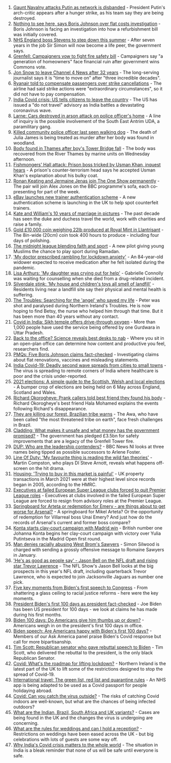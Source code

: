 1. [Gaunt Navalny attacks Putin as network is disbanded](https://www.bbc.co.uk/news/world-europe-56919934) - President Putin's arch-critic appears after a hunger strike, as his team say they are being destroyed.
2. [Nothing to see here, says Boris Johnson over flat costs investigation](https://www.bbc.co.uk/news/uk-politics-56926180) - Boris Johnson is facing an investigation into how a refurbishment bill was initially covered.
3. [NHS England boss Stevens to step down this summer](https://www.bbc.co.uk/news/health-56932988) - After seven years in the job Sir Simon will now become a life peer, the government says.
4. [Grenfell: Campaigners vow to fight fire safety bill](https://www.bbc.co.uk/news/uk-politics-56924131) - Campaigners say "a generation of homeowners" face financial ruin after government wins Commons vote.
5. [Jon Snow to leave Channel 4 News after 32 years](https://www.bbc.co.uk/news/entertainment-arts-56929987) - The long-serving journalist says it is "time to move on" after "three incredible decades".
6. [Ryanair told to compensate passengers over strike cancellations](https://www.bbc.co.uk/news/business-56929313) - The airline had said strike actions were "extraordinary circumstances", so it did not have to pay compensation.
7. [India Covid crisis: US tells citizens to leave the country](https://www.bbc.co.uk/news/world-asia-india-56932513) - The US has issued a "do not travel" advisory as India battles a devastating coronavirus wave.
8. [Larne: Cars destroyed in arson attack on police officer's home](https://www.bbc.co.uk/news/uk-northern-ireland-56929704) - A line of inquiry is the possible involvement of the South East Antrim UDA, a paramilitary gang.
9. [Killed community police officer last seen walking dog](https://www.bbc.co.uk/news/uk-england-kent-56925294) - The death of Julia James is being treated as murder after her body was found in woodland.
10. [Body found in Thames after boy's Tower Bridge fall](https://www.bbc.co.uk/news/uk-england-london-56925993) - The body was recovered from the River Thames by marine units on Wednesday afternoon.
11. [Fishmongers' Hall attack: Prison boss tricked by Usman Khan, inquest hears](https://www.bbc.co.uk/news/uk-england-london-56925994) - A prison's counter-terrorism head says he accepted Usman Khan's explanation about his bulky coat.
12. [Ronan Keating and Jermaine Jenas join The One Show permanently](https://www.bbc.co.uk/news/entertainment-arts-56925454) - The pair will join Alex Jones on the BBC programme's sofa, each co-presenting for part of the week.
13. [eBay launches new trainer authentication scheme](https://www.bbc.co.uk/news/business-56922493) - A new authentication scheme is launching in the UK to help spot counterfeit trainers.
14. [Kate and William's 10 years of marriage in pictures](https://www.bbc.co.uk/news/uk-56900811) - The past decade has seen the duke and duchess travel the world, work with charities and raise a family.
15. [Gold £10,000 coin weighing 22lb produced at Royal Mint in Llantrisant](https://www.bbc.co.uk/news/uk-wales-56920734) - The 8in-wide (20cm) coin took 400 hours to produce - including four days of polishing.
16. [The midnight league blending faith and sport](https://www.bbc.co.uk/news/uk-56928581) - A new pilot giving young Muslims the chance to play sport during Ramadan.
17. ['My doctor prescribed rambling for lockdown anxiety'](https://www.bbc.co.uk/news/uk-scotland-edinburgh-east-fife-56919166) - An 84-year-old widower expected to receive medication after he felt isolated during the pandemic.
18. [Lisa Arthurs: 'My daughter was crying out for help'](https://www.bbc.co.uk/news/uk-northern-ireland-56904534) - Gabrielle Connolly was waiting for counselling when she died from a drug-related incident.
19. [Silverdale stink: 'My house and children's toys all smell of landfill'](https://www.bbc.co.uk/news/uk-england-stoke-staffordshire-56917351) - Residents living near a landfill site say their physical and mental health is suffering.
20. [The Troubles: Searching for the 'angel' who saved my life](https://www.bbc.co.uk/news/stories-56904137) - Peter was shot and paralysed during Northern Ireland's Troubles. He is now hoping to find Betsy, the nurse who helped him through that time. But it has been more than 40 years without any contact.
21. [Covid in India: Sikh temple offers drive-through oxygen](https://www.bbc.co.uk/news/world-asia-56922494) - More than 1,000 people have used the service being offered by one Gurdwara in Uttar Pradesh.
22. [Back to the office? Science reveals best desks to nab](https://www.bbc.co.uk/news/health-56886313) - Where you sit in an open-plan office can determine how content and productive you feel, researchers find.
23. [PMQs: Five Boris Johnson claims fact-checked](https://www.bbc.co.uk/news/56915918) - Investigating claims about flat renovations, vaccines and misleading statements.
24. [India Covid-19: Deadly second wave spreads from cities to small towns](https://www.bbc.co.uk/news/world-asia-india-56913047) - The virus is spreading to remote corners of India where healthcare is poor and the crisis under-reported.
25. [2021 elections: A simple guide to the Scottish, Welsh and local elections](https://www.bbc.co.uk/news/uk-politics-56286643) - A bumper crop of elections are being held on 6 May across England, Scotland and Wales.
26. [Richard Okorogheye: Prank callers told best friend they found his body](https://www.bbc.co.uk/news/newsbeat-56917974) - Richard Okorogheye's best friend Hala Mohamed explains the events following Richard's disappearance.
27. [They are killing our forest, Brazilian tribe warns](https://www.bbc.co.uk/news/world-latin-america-56847952) - The Awa, who have been called "the most threatened tribe on earth", face fresh challenges in Brazil.
28. [Cladding: What makes it unsafe and what money has the government promised?](https://www.bbc.co.uk/news/explainers-56015129) - The government has pledged £3.5bn for safety improvements that are a legacy of the Grenfell Tower fire.
29. [DUP: Who are the leadership contenders?](https://www.bbc.co.uk/news/uk-northern-ireland-56915407) - BBC News NI looks at three names being tipped as possible successors to Arlene Foster.
30. [Line Of Duty: 'My favourite thing is reading the wild fan theories'](https://www.bbc.co.uk/news/newsbeat-56917121) - Martin Compston, who plays DI Steve Arnott, reveals what happens off-screen on the hit drama.
31. [Housing: 'Trying to buy in this market is painful'](https://www.bbc.co.uk/news/business-56906524) - UK property transactions in March 2021 were at their highest level since records began in 2005, according to the HMRC.
32. [Executives at failed European Super League clubs forced to quit Premier League roles](https://www.bbc.co.uk/sport/football/56931186) - Executives at clubs involved in the failed European Super League are forced to resign from advisory roles at the Premier League.
33. [Springboard for Arteta or redemption for Emery - are things about to get worse for Arsenal?](https://www.bbc.co.uk/sport/football/56836757) - A springboard for Mikel Arteta? Or the opportunity of redemption for Villarreal boss Unai Emery? And just how do the records of Arsenal's current and former boss compare?
34. [Konta starts clay-court campaign with Madrid win](https://www.bbc.co.uk/sport/tennis/56933044) - British number one Johanna Konta begins her clay-court campaign with victory over Yulia Putintseva in the Madrid Open first round.
35. [Man denies racially abusing West Brom's Sawyers](https://www.bbc.co.uk/news/uk-england-birmingham-56930113) - Simon Silwood is charged with sending a grossly offensive message to Romaine Sawyers in January.
36. ['He's as good as people say' - Jason Bell on the NFL draft and rising star Trevor Lawrence](https://www.bbc.co.uk/sport/av/american-football/56931865) - The NFL Show's Jason Bell looks at the big prospects in this year's NFL draft, including quarterback Trevor Lawrence, who is expected to join Jacksonville Jaguars as number one pick.
37. [Five key moments from Biden's first speech to Congress](https://www.bbc.co.uk/news/world-us-canada-56924684) - From shattering a glass ceiling to racial justice reforms - here were the key moments.
38. [President Biden's first 100 days as president fact-checked](https://www.bbc.co.uk/news/56901183) - Joe Biden has been US president for 100 days - we look at claims he has made during his first months.
39. [Biden 100 days: Do Americans give him thumbs up or down?](https://www.bbc.co.uk/news/world-us-canada-56919078) - Americans weigh in on the president's first 100 days in office.
40. [Biden speech: Are Americans happy with Biden's first 100 days?](https://www.bbc.co.uk/news/world-us-canada-56919077) - Members of our Ask America panel praise Biden's Covid response but call for more bipartisanship.
41. [Tim Scott: Republican senator who gave rebuttal speech to Biden](https://www.bbc.co.uk/news/world-us-canada-56919082) - Tim Scott, who delivered the rebuttal to the president, is the only black Republican Senator.
42. [Covid: What's the roadmap for lifting lockdown?](https://www.bbc.co.uk/news/explainers-52530518) - Northern Ireland is the latest part of the UK to lift some of the restrictions designed to stop the spread of Covid-19.
43. [International travel: The green list, red list and quarantine rules](https://www.bbc.co.uk/news/explainers-52544307) - An NHS app is being adapted to be used as a Covid passport for people holidaying abroad.
44. [Covid: Can you catch the virus outside?](https://www.bbc.co.uk/news/explainers-55680305) - The risks of catching Covid indoors are well-known, but what are the chances of being infected outdoors?
45. [What are the Indian, Brazil, South Africa and UK variants?](https://www.bbc.co.uk/news/health-55659820) - Cases are being found in the UK and the changes the virus is undergoing are concerning.
46. [What are the rules for weddings and can I hold a reception?](https://www.bbc.co.uk/news/explainers-52811509) - Restrictions on weddings have been eased across the UK - but big celebrations with lots of guests are some way off.
47. [Why India's Covid crisis matters to the whole world](https://www.bbc.co.uk/news/world-asia-india-56907007) - The situation in India is a bleak reminder that none of us will be safe until everyone is safe.
